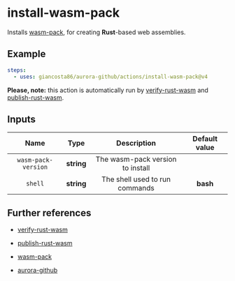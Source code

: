 # install-wasm-pack

Installs [wasm-pack](https://rustwasm.github.io/wasm-pack/), for creating **Rust**-based web assemblies.

## Example

```yaml
steps:
  - uses: giancosta86/aurora-github/actions/install-wasm-pack@v4
```

**Please, note:** this action is automatically run by [verify-rust-wasm](../verify-rust-wasm/README.md) and [publish-rust-wasm](../publish-rust-wasm/README.md).

## Inputs

|        Name         |    Type    |           Description            | Default value |
| :-----------------: | :--------: | :------------------------------: | :-----------: |
| `wasm-pack-version` | **string** | The wasm-pack version to install |               |
|       `shell`       | **string** |  The shell used to run commands  |   **bash**    |

## Further references

- [verify-rust-wasm](../verify-rust-wasm/README.md)

- [publish-rust-wasm](../publish-rust-wasm/README.md)

- [wasm-pack](https://rustwasm.github.io/wasm-pack/)

- [aurora-github](../../README.md)
